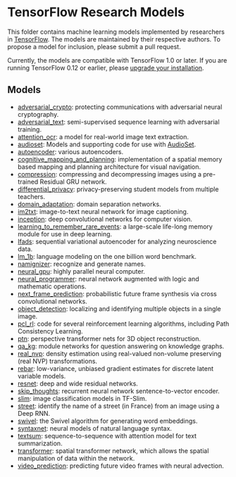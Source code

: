 # TensorFlow Research Models

This folder contains machine learning models implemented by researchers in
[TensorFlow](https://tensorflow.org). The models are maintained by their
respective authors. To propose a model for inclusion, please submit a pull
request.

Currently, the models are compatible with TensorFlow 1.0 or later. If you are
running TensorFlow 0.12 or earlier, please
[upgrade your installation](https://www.tensorflow.org/install).


## Models
- [adversarial_crypto](adversarial_crypto): protecting communications with adversarial neural cryptography.
- [adversarial_text](adversarial_text): semi-supervised sequence learning with adversarial training.
- [attention_ocr](attention_ocr): a model for real-world image text extraction.
- [audioset](audioset): Models and supporting code for use with [AudioSet](http://g.co.audioset).
- [autoencoder](autoencoder): various autoencoders.
- [cognitive_mapping_and_planning](cognitive_mapping_and_planning): implementation of a spatial memory based mapping and planning architecture for visual navigation.
- [compression](compression): compressing and decompressing images using a pre-trained Residual GRU network.
- [differential_privacy](differential_privacy): privacy-preserving student models from multiple teachers.
- [domain_adaptation](domain_adaptation): domain separation networks.
- [im2txt](im2txt): image-to-text neural network for image captioning.
- [inception](inception): deep convolutional networks for computer vision.
- [learning_to_remember_rare_events](learning_to_remember_rare_events):  a large-scale life-long memory module for use in deep learning.
- [lfads](lfads): sequential variational autoencoder for analyzing neuroscience data.
- [lm_1b](lm_1b): language modeling on the one billion word benchmark.
- [namignizer](namignizer): recognize and generate names.
- [neural_gpu](neural_gpu): highly parallel neural computer.
- [neural_programmer](neural_programmer): neural network augmented with logic and mathematic operations.
- [next_frame_prediction](next_frame_prediction): probabilistic future frame synthesis via cross convolutional networks.
- [object_detection](object_detection): localizing and identifying multiple objects in a single image.
- [pcl_rl](pcl_rl): code for several reinforcement learning algorithms, including Path Consistency Learning.
- [ptn](ptn): perspective transformer nets for 3D object reconstruction.
- [qa_kg](qa_kg): module networks for question answering on knowledge graphs.
- [real_nvp](real_nvp): density estimation using real-valued non-volume preserving (real NVP) transformations.
- [rebar](rebar): low-variance, unbiased gradient estimates for discrete latent variable models.
- [resnet](resnet): deep and wide residual networks.
- [skip_thoughts](skip_thoughts): recurrent neural network sentence-to-vector encoder.
- [slim](slim): image classification models in TF-Slim.
- [street](street): identify the name of a street (in France) from an image using a Deep RNN.
- [swivel](swivel): the Swivel algorithm for generating word embeddings.
- [syntaxnet](syntaxnet): neural models of natural language syntax.
- [textsum](textsum): sequence-to-sequence with attention model for text summarization.
- [transformer](transformer): spatial transformer network, which allows the spatial manipulation of data within the network.
- [video_prediction](video_prediction): predicting future video frames with neural advection.
